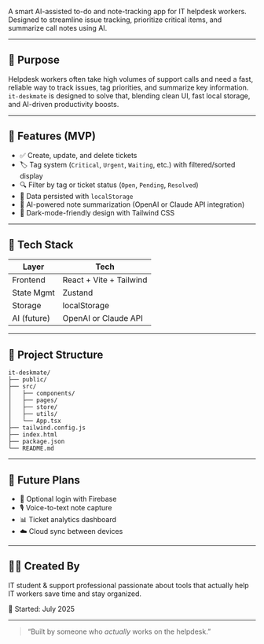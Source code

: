 A smart AI-assisted to-do and note-tracking app for IT helpdesk workers. Designed to streamline issue tracking, prioritize critical items, and summarize call notes using AI.

---

## 🎯 Purpose

Helpdesk workers often take high volumes of support calls and need a fast, reliable way to track issues, tag priorities, and summarize key information. `it-deskmate` is designed to solve that, blending clean UI, fast local storage, and AI-driven productivity boosts.

---

## 🚀 Features (MVP)

- ✅ Create, update, and delete tickets
- 🏷️ Tag system (`Critical`, `Urgent`, `Waiting`, etc.) with filtered/sorted display
- 🔍 Filter by tag or ticket status (`Open`, `Pending`, `Resolved`)
- 💾 Data persisted with `localStorage`
- 🤖 AI-powered note summarization (OpenAI or Claude API integration)
- 🌙 Dark-mode-friendly design with Tailwind CSS

---

## 🧱 Tech Stack

| Layer       | Tech                      |
|-------------|---------------------------|
| Frontend    | React + Vite + Tailwind   |
| State Mgmt  | Zustand                   |
| Storage     | localStorage              |
| AI (future) | OpenAI or Claude API      |

---

## 📁 Project Structure

```
it-deskmate/
├── public/
├── src/
│   ├── components/
│   ├── pages/
│   ├── store/
│   ├── utils/
│   └── App.tsx
├── tailwind.config.js
├── index.html
├── package.json
└── README.md
```

---

## 🧠 Future Plans

- 🔐 Optional login with Firebase
- 🎙️ Voice-to-text note capture
- 📊 Ticket analytics dashboard
- ☁️ Cloud sync between devices

---

## 🧑‍💻 Created By

IT student & support professional passionate about tools that actually help IT workers save time and stay organized.

📅 Started: July 2025

---

> “Built by someone who *actually* works on the helpdesk.”  
